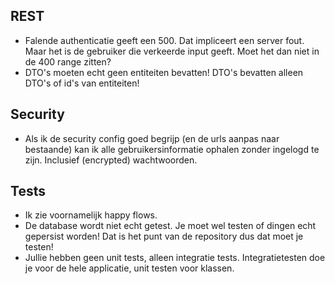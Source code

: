 ## REST
* Falende authenticatie geeft een 500. Dat impliceert een server fout. Maar het is de gebruiker die verkeerde input geeft. Moet het dan niet in de 400 range zitten?
* DTO's moeten echt geen entiteiten bevatten! DTO's bevatten alleen DTO's of id's van entiteiten!

## Security
* Als ik de security config goed begrijp (en de urls aanpas naar bestaande) kan ik alle gebruikersinformatie ophalen zonder ingelogd te zijn. Inclusief (encrypted) wachtwoorden.

## Tests
* Ik zie voornamelijk happy flows.
* De database wordt niet echt getest. Je moet wel testen of dingen echt gepersist worden! Dat is het punt van de repository dus dat moet je testen!
* Jullie hebben geen unit tests, alleen integratie tests. Integratietesten doe je voor de hele applicatie, unit testen voor klassen.
